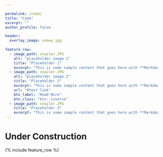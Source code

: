 ```yaml
---

permalink: /code/
title: "Code"
excerpt: ""
author_profile: false

header:
  overlay_image: snowy.jpg
  
feature_row:
  - image_path: snailer.JPG
    alt: "placeholder image 1"
    title: "Placeholder 1"
    excerpt: "This is some sample content that goes here with **Markdown** formatting."
  - image_path: snailer.JPG
    alt: "placeholder image 2"
    title: "Placeholder 2"
    excerpt: "This is some sample content that goes here with **Markdown** formatting."
    url: "#test-link"
    btn_label: "Read More"
    btn_class: "btn--inverse"
  - image_path: snailer.JPG
    title: "Placeholder 3"
    excerpt: "This is some sample content that goes here with **Markdown** formatting."
---
```




# Under Construction

{% include feature_row %}


